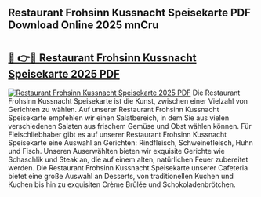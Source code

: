 ## Restaurant Frohsinn Kussnacht Speisekarte PDF Download Online 2025 mnCru

# <h2><a href="http://gccceg.nevu.top/?p=Restaurant+Frohsinn+Kussnacht+Speisekarte">🔗 👉🔴 Restaurant Frohsinn Kussnacht Speisekarte 2025 PDF</a></h2>

[![Restaurant Frohsinn Kussnacht Speisekarte 2025 PDF](https://i.imgur.com/dBaPXMq.png)](http://gccceg.nevu.top/?p=Restaurant+Frohsinn+Kussnacht+Speisekarte)
Die Restaurant Frohsinn Kussnacht Speisekarte ist die Kunst, zwischen einer Vielzahl von Gerichten zu wählen. Auf unserer Restaurant Frohsinn Kussnacht Speisekarte empfehlen wir einen Salatbereich, in dem Sie aus vielen verschiedenen Salaten aus frischem Gemüse und Obst wählen können. Für Fleischliebhaber gibt es auf unserer Restaurant Frohsinn Kussnacht Speisekarte eine Auswahl an Gerichten: Rindfleisch, Schweinefleisch, Huhn und Fisch. Unseren Auserwählten bieten wir exquisite Gerichte wie Schaschlik und Steak an, die auf einem alten, natürlichen Feuer zubereitet werden. Die Restaurant Frohsinn Kussnacht Speisekarte unserer Cafeteria bietet eine große Auswahl an Desserts, von traditionellen Kuchen und Kuchen bis hin zu exquisiten Crème Brûlée und Schokoladenbrötchen.
